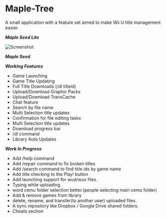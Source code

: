 # Maple-Tree

A small application with a feature set aimed to make Wii U title management easier.

***Maple Seed Lite***

![Screenshot](https://pixxy.in/ISL2199.gif)


***Maple Seed***

***Working Features***
- Game Launching
- Game Title Updating
- Full Title Downloads (/dl titleid)
- Upload/Download Graphic Packs
- Upload/Download TransCache
- Chat feature
- Search by file name
- Multi Selection title updates
- Confirmation for file editing tasks
- Multi Selection title updates
- Download progress bar
- /dl <titleID> command
- Library Auto Updates

***Work In Progress***
- Add /help command
- Add /repair command to fix broken titles
- Add /search command to find title ids by game name
- Add title checking to the Play! button
- Add launching support for wud/wux files.
- Typing while uploading
- word cemu folder selection better.(people selecting main cemu folder)
- Add & remove games from library
- delete, rename, and transfer(to another user) uploaded files.
- A sync repository like Dropbox / Google Drive shared folders.
- Cheats section
